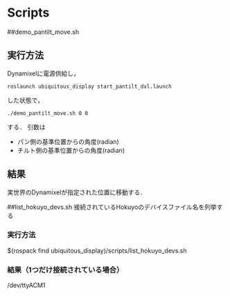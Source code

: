 # Scripts

##demo_pantilt_move.sh

## 実行方法
Dynamixelに電源供給し，
```
roslaunch ubiquitous_display start_pantilt_dxl.launch
```
した状態で，
```
./demo_pantilt_move.sh 0 0
```
する．
引数は

* パン側の基準位置からの角度(radian) 
* チルト側の基準位置からの角度(radian)

## 結果
実世界のDynamixelが指定された位置に移動する．


##list_hokuyo_devs.sh
接続されているHokuyoのデバイスファイル名を列挙する

### 実行方法
$(rospack find ubiquitous_display)/scripts/list_hokuyo_devs.sh

### 結果（1つだけ接続されている場合）
/dev/ttyACM1
```
